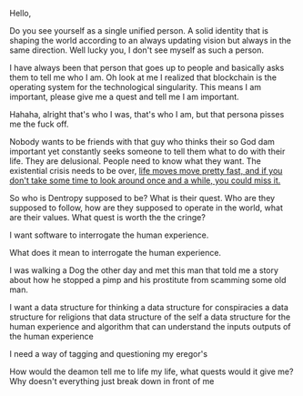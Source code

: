 Hello,

Do you see yourself as a single unified person. A solid identity that is shaping the world according to an always updating vision but always in the same direction. Well lucky you, I don't see myself as such a person. 

I have always been that person that goes up to people and basically asks them to tell me who I am. Oh look at me I realized that blockchain is the operating system for the technological singularity. This means I am important, please give me a quest and tell me I am important. 

Hahaha, alright that's who I was, that's who I am, but that persona pisses me the fuck off.

Nobody wants to be friends with that guy who thinks their so God dam important yet constantly seeks someone to tell them what to do with their life. They are delusional. People need to know what they want. The existential crisis needs to be over, [life moves move pretty fast, and if you don't take some time to look around once and a while, you could miss it.](https://www.youtube.com/watch?v=vsYBtfQ3QDo)

So who is Dentropy supposed to be? What is their quest. Who are they supposed to follow, how are they supposed to operate in the world, what are their values. What quest is worth the the cringe?

I want software to interrogate the human experience.

What does it mean to interrogate the human experience. 

I was walking a Dog the other day and met this man that told me a story about how he stopped a pimp and his prostitute from scamming some old man.

I want a data structure for thinking a data structure for conspiracies a data structure for religions that data structure of the self a data structure for the human experience and algorithm that can understand the inputs outputs of the human experience

I need a way of tagging and questioning my eregor's

How would the deamon tell me to life my life, what quests would it give me? Why doesn't everything just break down in front of me